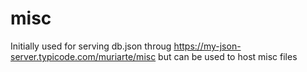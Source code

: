 # misc
Initially used for serving db.json throug https://my-json-server.typicode.com/muriarte/misc but can be used to host misc files
